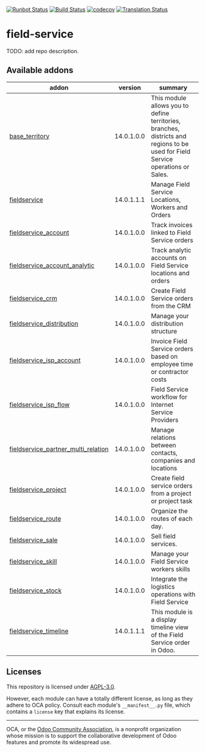 [![Runbot Status](https://runbot.odoo-community.org/runbot/badge/flat/264/14.0.svg)](https://runbot.odoo-community.org/runbot/repo/github-com-oca-field-service-264)
[![Build Status](https://travis-ci.com/OCA/field-service.svg?branch=14.0)](https://travis-ci.com/OCA/field-service)
[![codecov](https://codecov.io/gh/OCA/field-service/branch/14.0/graph/badge.svg)](https://codecov.io/gh/OCA/field-service)
[![Translation Status](https://translation.odoo-community.org/widgets/field-service-14-0/-/svg-badge.svg)](https://translation.odoo-community.org/engage/field-service-14-0/?utm_source=widget)

<!-- /!\ do not modify above this line -->

# field-service

TODO: add repo description.

<!-- /!\ do not modify below this line -->

<!-- prettier-ignore-start -->

[//]: # (addons)

Available addons
----------------
addon | version | summary
--- | --- | ---
[base_territory](base_territory/) | 14.0.1.0.0 | This module allows you to define territories, branches, districts and regions to be used for Field Service operations or Sales.
[fieldservice](fieldservice/) | 14.0.1.1.1 | Manage Field Service Locations, Workers and Orders
[fieldservice_account](fieldservice_account/) | 14.0.1.0.0 | Track invoices linked to Field Service orders
[fieldservice_account_analytic](fieldservice_account_analytic/) | 14.0.1.0.0 | Track analytic accounts on Field Service locations and orders
[fieldservice_crm](fieldservice_crm/) | 14.0.1.0.0 | Create Field Service orders from the CRM
[fieldservice_distribution](fieldservice_distribution/) | 14.0.1.0.0 | Manage your distribution structure
[fieldservice_isp_account](fieldservice_isp_account/) | 14.0.1.0.0 | Invoice Field Service orders based on employee time or contractor costs
[fieldservice_isp_flow](fieldservice_isp_flow/) | 14.0.1.0.0 | Field Service workflow for Internet Service Providers
[fieldservice_partner_multi_relation](fieldservice_partner_multi_relation/) | 14.0.1.0.0 | Manage relations between contacts, companies and locations
[fieldservice_project](fieldservice_project/) | 14.0.1.0.0 | Create field service orders from a project or project task
[fieldservice_route](fieldservice_route/) | 14.0.1.0.0 | Organize the routes of each day.
[fieldservice_sale](fieldservice_sale/) | 14.0.1.0.0 | Sell field services.
[fieldservice_skill](fieldservice_skill/) | 14.0.1.0.0 | Manage your Field Service workers skills
[fieldservice_stock](fieldservice_stock/) | 14.0.1.0.0 | Integrate the logistics operations with Field Service
[fieldservice_timeline](fieldservice_timeline/) | 14.0.1.1.1 | This module is a display timeline view of the Field Service order in Odoo.

[//]: # (end addons)

<!-- prettier-ignore-end -->

## Licenses

This repository is licensed under [AGPL-3.0](LICENSE).

However, each module can have a totally different license, as long as they adhere to OCA
policy. Consult each module's `__manifest__.py` file, which contains a `license` key
that explains its license.

----

OCA, or the [Odoo Community Association](http://odoo-community.org/), is a nonprofit
organization whose mission is to support the collaborative development of Odoo features
and promote its widespread use.
